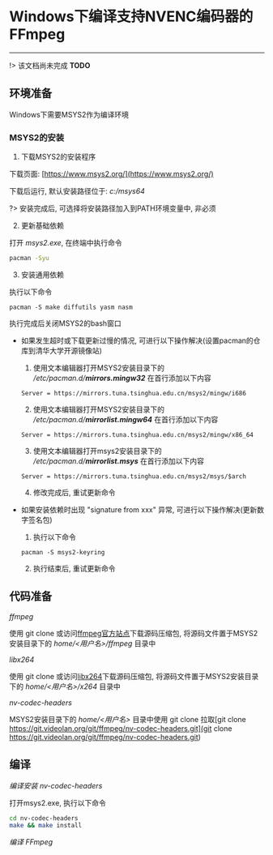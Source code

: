 # Windows下编译支持NVENC编码器的FFmpeg

---

!> 该文档尚未完成 **TODO**

## 环境准备

Windows下需要MSYS2作为编译环境

### MSYS2的安装

1. 下载MSYS2的安装程序

下载页面: [https://www.msys2.org/](https://www.msys2.org/)

下载后运行, 默认安装路径位于: *c:/msys64*

?> 安装完成后, 可选择将安装路径加入到PATH环境变量中, 非必须

2. 更新基础依赖

打开 *msys2.exe*, 在终端中执行命令

```bash
pacman -Syu
```

3. 安装通用依赖

执行以下命令

```
pacman -S make diffutils yasm nasm
```

执行完成后关闭MSYS2的bash窗口

- 如果发生超时或下载更新过慢的情况, 可进行以下操作解决(设置pacman的仓库到清华大学开源镜像站)

  1. 使用文本编辑器打开MSYS2安装目录下的 */etc/pacman.d/**mirrors.mingw32*** 在首行添加以下内容
  ```
  Server = https://mirrors.tuna.tsinghua.edu.cn/msys2/mingw/i686
  ```
  2. 使用文本编辑器打开MSYS2安装目录下的 */etc/pacman.d/**mirrorlist.mingw64*** 在首行添加以下内容
  ```
  Server = https://mirrors.tuna.tsinghua.edu.cn/msys2/mingw/x86_64
  ```
  3. 使用文本编辑器打开msys2安装目录下的 */etc/pacman.d/**mirrorlist.msys*** 在首行添加以下内容
  ```
  Server = https://mirrors.tuna.tsinghua.edu.cn/msys2/msys/$arch
  ```
  4. 修改完成后, 重试更新命令

- 如果安装依赖时出现 "signature from xxx" 异常, 可进行以下操作解决(更新数字签名包)

  1. 执行以下命令
  ```
  pacman -S msys2-keyring
  ```
  2. 执行结束后, 重试更新命令

## 代码准备

*ffmpeg*

使用 git clone 或访问[ffmpeg官方站点](https://ffmpeg.org)下载源码压缩包, 将源码文件置于MSYS2安装目录下的 *home/<用户名>/ffmpeg* 目录中

*libx264*

使用 git clone 或访问[libx264](https://www.videolan.org/developers/x264.html)下载源码压缩包, 将源码文件置于MSYS2安装目录下的 *home/<用户名>/x264* 目录中

*nv-codec-headers*

MSYS2安装目录下的 *home/<用户名>* 目录中使用 git clone 拉取[git clone https://git.videolan.org/git/ffmpeg/nv-codec-headers.git](git clone https://git.videolan.org/git/ffmpeg/nv-codec-headers.git)

## 编译

*编译安装 nv-codec-headers*

打开msys2.exe, 执行以下命令

```bash
cd nv-codec-headers
make && make install
```

*编译 FFmpeg*
